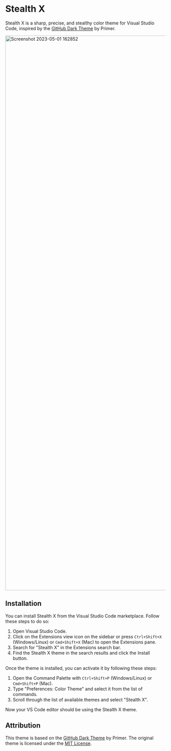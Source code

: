 # Stealth X

Stealth X is a sharp, precise, and stealthy color theme for Visual Studio Code, inspired by the [GitHub Dark Theme](https://github.com/example/original-repo-link) by Primer.

<img width="1742" alt="Screenshot 2023-05-01 162852" src="https://user-images.githubusercontent.com/96849420/235526269-704f23fe-02c0-4e98-a402-bd07c4d9cba0.png">

## Installation

You can install Stealth X from the Visual Studio Code marketplace. Follow these steps to do so:

1. Open Visual Studio Code.
2. Click on the Extensions view icon on the sidebar or press `Ctrl+Shift+X` (Windows/Linux) or `Cmd+Shift+X` (Mac) to open the Extensions pane.
3. Search for "Stealth X" in the Extensions search bar.
4. Find the Stealth X theme in the search results and click the Install button.

Once the theme is installed, you can activate it by following these steps:

1. Open the Command Palette with `Ctrl+Shift+P` (Windows/Linux) or `Cmd+Shift+P` (Mac).
2. Type "Preferences: Color Theme" and select it from the list of commands.
3. Scroll through the list of available themes and select "Stealth X".

Now your VS Code editor should be using the Stealth X theme.

## Attribution

This theme is based on the [GitHub Dark Theme](https://github.com/example/original-repo-link) by Primer. The original theme is licensed under the [MIT License](https://github.com/primer/github-vscode-theme/blob/main/LICENSE).
